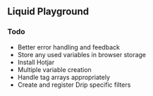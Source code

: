 ## Liquid Playground

### Todo
- Better error handling and feedback
- Store any used variables in browser storage
- Install Hotjar
- Multiple variable creation
- Handle tag arrays appropriately
- Create and register Drip specific filters
